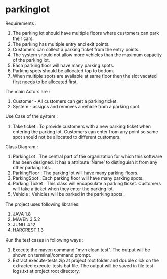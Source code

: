 # parkinglot

Requirements :
1. The parking lot should have multiple floors where customers can park their cars.
2. The parking has multiple entry and exit points.
3. Customers can collect a parking ticket from the entry points.
4. The system should not allow more vehicles than the maximum capacity of the parking lot.
5. Each parking floor will have many parking spots.
6. Parking spots should be allocated top to bottom.
7. When multiple spots are available at same floor then the slot vacated first needs to be allocated first.

The main Actors are :
1. Customer - All customers can get a parking ticket.
2. System - assigns and removes a vehicle from a parking spot.

Use Case of the system :
1. Take ticket : To provide customers with a new parking ticket when entering the parking lot. Customers can enter from any point so same spot should not be allocated to different customers.

Class Diagram :
1. ParkingLot : The central part of the organization for which this software has been designed. It has a attribute ‘Name’ to distinguish it from any other parking lots.
2. ParkingFloor : The parking lot will have many parking floors.
3. ParkingSpot : Each parking floor will have many parking spots.
4. Parking Ticket : This class will encapsulate a parking ticket. Customers will take a ticket when they enter the parking lot.
5. Vehicle : Vehicles will be parked in the parking spots.

The project uses following libraries:
1. JAVA 1.8
2. MAVEN 3.5.2
3. JUNIT 4.12
4. HARCREST 1.3

Run the test cases in following ways :
1. Execute the maven command "mvn clean test". The output will be shown on terminal/command prompt.
2. Extract execute-tests.zip at project root folder and double click on the extracted execute-tests.bat file. The output will be saved in file test-logs.txt at project root directory.